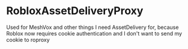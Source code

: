 # RobloxAssetDeliveryProxy
Used for MeshVox and other things I need AssetDelivery for, because Roblox now requires cookie authentication and I don't want to send my cookie to roproxy


